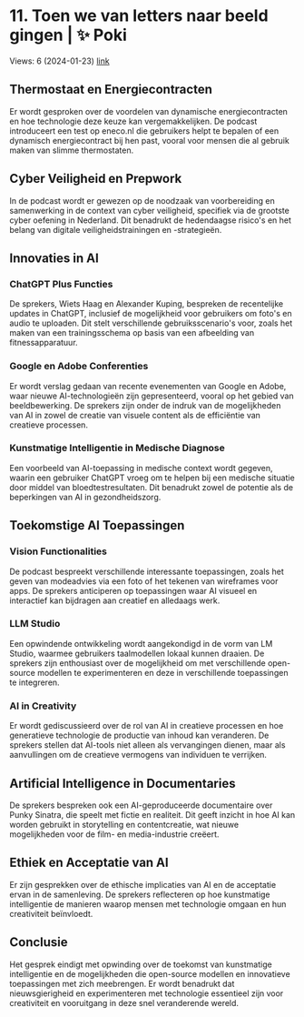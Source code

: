 # 11. Toen we van letters naar beeld gingen | ✨ Poki
Views: 6 (2024-01-23) [link](https://www.youtube.com/watch?v=OIJM0LtuAGw)


 ## Thermostaat en Energiecontracten
Er wordt gesproken over de voordelen van dynamische energiecontracten en hoe technologie deze keuze kan vergemakkelijken. De podcast introduceert een test op eneco.nl die gebruikers helpt te bepalen of een dynamisch energiecontract bij hen past, vooral voor mensen die al gebruik maken van slimme thermostaten.

## Cyber Veiligheid en Prepwork
In de podcast wordt er gewezen op de noodzaak van voorbereiding en samenwerking in de context van cyber veiligheid, specifiek via de grootste cyber oefening in Nederland. Dit benadrukt de hedendaagse risico's en het belang van digitale veiligheidstrainingen en -strategieën.

## Innovaties in AI
### ChatGPT Plus Functies
De sprekers, Wiets Haag en Alexander Kuping, bespreken de recentelijke updates in ChatGPT, inclusief de mogelijkheid voor gebruikers om foto's en audio te uploaden. Dit stelt verschillende gebruiksscenario's voor, zoals het maken van een trainingsschema op basis van een afbeelding van fitnessapparatuur.

### Google en Adobe Conferenties
Er wordt verslag gedaan van recente evenementen van Google en Adobe, waar nieuwe AI-technologieën zijn gepresenteerd, vooral op het gebied van beeldbewerking. De sprekers zijn onder de indruk van de mogelijkheden van AI in zowel de creatie van visuele content als de efficiëntie van creatieve processen.

### Kunstmatige Intelligentie in Medische Diagnose
Een voorbeeld van AI-toepassing in medische context wordt gegeven, waarin een gebruiker ChatGPT vroeg om te helpen bij een medische situatie door middel van bloedtestresultaten. Dit benadrukt zowel de potentie als de beperkingen van AI in gezondheidszorg.

## Toekomstige AI Toepassingen
### Vision Functionalities
De podcast bespreekt verschillende interessante toepassingen, zoals het geven van modeadvies via een foto of het tekenen van wireframes voor apps. De sprekers anticiperen op toepassingen waar AI visueel en interactief kan bijdragen aan creatief en alledaags werk.

### LLM Studio
Een opwindende ontwikkeling wordt aangekondigd in de vorm van LM Studio, waarmee gebruikers taalmodellen lokaal kunnen draaien. De sprekers zijn enthousiast over de mogelijkheid om met verschillende open-source modellen te experimenteren en deze in verschillende toepassingen te integreren.

### AI in Creativity
Er wordt gediscussieerd over de rol van AI in creatieve processen en hoe generatieve technologie de productie van inhoud kan veranderen. De sprekers stellen dat AI-tools niet alleen als vervangingen dienen, maar als aanvullingen om de creatieve vermogens van individuen te verrijken.

## Artificial Intelligence in Documentaries
De sprekers bespreken ook een AI-geproduceerde documentaire over Punky Sinatra, die speelt met fictie en realiteit. Dit geeft inzicht in hoe AI kan worden gebruikt in storytelling en contentcreatie, wat nieuwe mogelijkheden voor de film- en media-industrie creëert.

## Ethiek en Acceptatie van AI
Er zijn gesprekken over de ethische implicaties van AI en de acceptatie ervan in de samenleving. De sprekers reflecteren op hoe kunstmatige intelligentie de manieren waarop mensen met technologie omgaan en hun creativiteit beïnvloedt.

## Conclusie
Het gesprek eindigt met opwinding over de toekomst van kunstmatige intelligentie en de mogelijkheden die open-source modellen en innovatieve toepassingen met zich meebrengen. Er wordt benadrukt dat nieuwsgierigheid en experimenteren met technologie essentieel zijn voor creativiteit en vooruitgang in deze snel veranderende wereld.